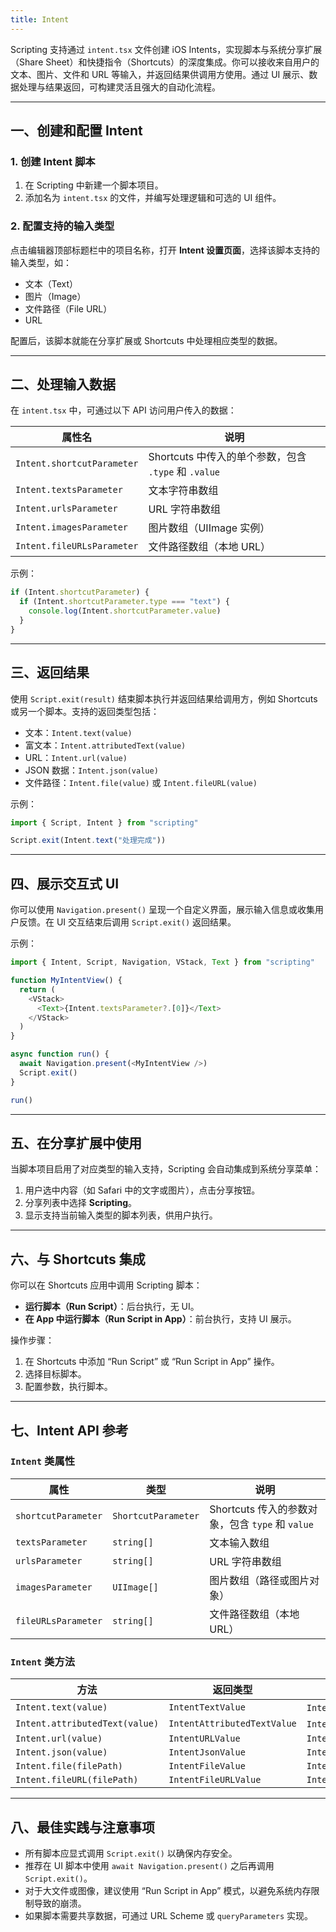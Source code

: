 ```yaml
---
title: Intent
---
```

Scripting 支持通过 `intent.tsx` 文件创建 iOS Intents，实现脚本与系统分享扩展（Share Sheet）和快捷指令（Shortcuts）的深度集成。你可以接收来自用户的文本、图片、文件和 URL 等输入，并返回结果供调用方使用。通过 UI 展示、数据处理与结果返回，可构建灵活且强大的自动化流程。

---

## 一、创建和配置 Intent

### 1. 创建 Intent 脚本

1. 在 Scripting 中新建一个脚本项目。
2. 添加名为 `intent.tsx` 的文件，并编写处理逻辑和可选的 UI 组件。

### 2. 配置支持的输入类型

点击编辑器顶部标题栏中的项目名称，打开 **Intent 设置页面**，选择该脚本支持的输入类型，如：

* 文本（Text）
* 图片（Image）
* 文件路径（File URL）
* URL

配置后，该脚本就能在分享扩展或 Shortcuts 中处理相应类型的数据。

---

## 二、处理输入数据

在 `intent.tsx` 中，可通过以下 API 访问用户传入的数据：

| 属性名                        | 说明                                       |
| -------------------------- | ---------------------------------------- |
| `Intent.shortcutParameter` | Shortcuts 中传入的单个参数，包含 `.type` 和 `.value` |
| `Intent.textsParameter`    | 文本字符串数组                                  |
| `Intent.urlsParameter`     | URL 字符串数组                                |
| `Intent.imagesParameter`   | 图片数组（UIImage 实例）                         |
| `Intent.fileURLsParameter` | 文件路径数组（本地 URL）                           |

示例：

```ts
if (Intent.shortcutParameter) {
  if (Intent.shortcutParameter.type === "text") {
    console.log(Intent.shortcutParameter.value)
  }
}
```

---

## 三、返回结果

使用 `Script.exit(result)` 结束脚本执行并返回结果给调用方，例如 Shortcuts 或另一个脚本。支持的返回类型包括：

* 文本：`Intent.text(value)`
* 富文本：`Intent.attributedText(value)`
* URL：`Intent.url(value)`
* JSON 数据：`Intent.json(value)`
* 文件路径：`Intent.file(value)` 或 `Intent.fileURL(value)`

示例：

```ts
import { Script, Intent } from "scripting"

Script.exit(Intent.text("处理完成"))
```

---

## 四、展示交互式 UI

你可以使用 `Navigation.present()` 呈现一个自定义界面，展示输入信息或收集用户反馈。在 UI 交互结束后调用 `Script.exit()` 返回结果。

示例：

```ts
import { Intent, Script, Navigation, VStack, Text } from "scripting"

function MyIntentView() {
  return (
    <VStack>
      <Text>{Intent.textsParameter?.[0]}</Text>
    </VStack>
  )
}

async function run() {
  await Navigation.present(<MyIntentView />)
  Script.exit()
}

run()
```

---

## 五、在分享扩展中使用

当脚本项目启用了对应类型的输入支持，Scripting 会自动集成到系统分享菜单：

1. 用户选中内容（如 Safari 中的文字或图片），点击分享按钮。
2. 分享列表中选择 **Scripting**。
3. 显示支持当前输入类型的脚本列表，供用户执行。

---

## 六、与 Shortcuts 集成

你可以在 Shortcuts 应用中调用 Scripting 脚本：

* **运行脚本（Run Script）**：后台执行，无 UI。
* **在 App 中运行脚本（Run Script in App）**：前台执行，支持 UI 展示。

操作步骤：

1. 在 Shortcuts 中添加 “Run Script” 或 “Run Script in App” 操作。
2. 选择目标脚本。
3. 配置参数，执行脚本。

---

## 七、Intent API 参考

### `Intent` 类属性

| 属性                  | 类型                  | 说明                                    |
| ------------------- | ------------------- | ------------------------------------- |
| `shortcutParameter` | `ShortcutParameter` | Shortcuts 传入的参数对象，包含 `type` 和 `value` |
| `textsParameter`    | `string[]`          | 文本输入数组                                |
| `urlsParameter`     | `string[]`          | URL 字符串数组                             |
| `imagesParameter`   | `UIImage[]`         | 图片数组（路径或图片对象）                         |
| `fileURLsParameter` | `string[]`          | 文件路径数组（本地 URL）                        |

### `Intent` 类方法

| 方法                             | 返回类型                        | 示例                                    |
| ------------------------------ | --------------------------- | ------------------------------------- |
| `Intent.text(value)`           | `IntentTextValue`           | `Intent.text("内容")`                   |
| `Intent.attributedText(value)` | `IntentAttributedTextValue` | `Intent.attributedText("富文本")`        |
| `Intent.url(value)`            | `IntentURLValue`            | `Intent.url("https://example.com")`   |
| `Intent.json(value)`           | `IntentJsonValue`           | `Intent.json({ key: "value" })`       |
| `Intent.file(filePath)`        | `IntentFileValue`           | `Intent.file("/path/to/file.txt")`    |
| `Intent.fileURL(filePath)`     | `IntentFileURLValue`        | `Intent.fileURL("/path/to/file.pdf")` |

---

## 八、最佳实践与注意事项

* 所有脚本应显式调用 `Script.exit()` 以确保内存安全。
* 推荐在 UI 脚本中使用 `await Navigation.present()` 之后再调用 `Script.exit()`。
* 对于大文件或图像，建议使用 “Run Script in App” 模式，以避免系统内存限制导致的崩溃。
* 如果脚本需要共享数据，可通过 URL Scheme 或 `queryParameters` 实现。
